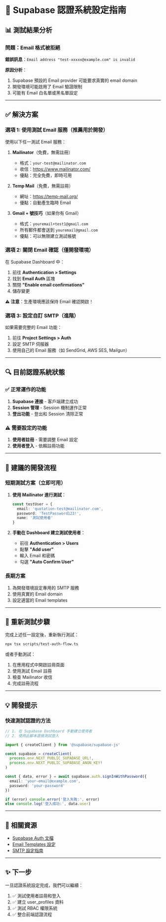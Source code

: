 # 🔐 Supabase 認證系統設定指南

## 📊 測試結果分析

### 問題：Email 格式被拒絕

**錯誤訊息**：`Email address "test-xxxxx@example.com" is invalid`

**原因分析**：
1. Supabase 預設的 Email provider 可能要求真實的 email domain
2. 開發環境可能啟用了 Email 驗證限制
3. 可能有 Email 白名單或黑名單設定

---

## ✅ 解決方案

### 選項 1: 使用測試 Email 服務（推薦用於開發）

使用以下任一測試 Email 服務：

1. **Mailinator**（免費，無需註冊）
   - 格式：`your-test@mailinator.com`
   - 收信：https://www.mailinator.com/
   - 優點：完全免費，即時可用

2. **Temp Mail**（免費，無需註冊）
   - 網址：https://temp-mail.org/
   - 優點：自動產生臨時 Email

3. **Gmail + 號技巧**（如果你有 Gmail）
   - 格式：`youremail+test1@gmail.com`
   - 所有郵件都會送到 `youremail@gmail.com`
   - 優點：可以無限建立測試帳號

### 選項 2: 關閉 Email 確認（僅開發環境）

在 Supabase Dashboard 中：

1. 前往 **Authentication > Settings**
2. 找到 **Email Auth** 區塊
3. 關閉 **"Enable email confirmations"**
4. 儲存變更

⚠️ **注意**：生產環境應該保持 Email 確認開啟！

### 選項 3: 設定自訂 SMTP（進階）

如果需要完整的 Email 功能：

1. 前往 **Project Settings > Auth**
2. 設定 SMTP 伺服器
3. 使用自己的 Email 服務（如 SendGrid, AWS SES, Mailgun）

---

## 🔍 目前認證系統狀態

### ✅ 正常運作的功能

1. **Supabase 連接** - 客戶端建立成功
2. **Session 管理** - Session 機制運作正常
3. **登出功能** - 登出和 Session 清除正常

### ⚠️ 需要設定的功能

1. **使用者註冊** - 需要調整 Email 設定
2. **使用者登入** - 依賴註冊功能

---

## 📝 建議的開發流程

### 短期測試方案（立即可用）

1. **使用 Mailinator 進行測試**：
   ```typescript
   const testUser = {
     email: 'quotation-test@mailinator.com',
     password: 'TestPassword123!',
     name: '測試使用者'
   }
   ```

2. **手動在 Dashboard 建立測試使用者**：
   - 前往 **Authentication > Users**
   - 點擊 **"Add user"**
   - 輸入 Email 和密碼
   - 勾選 **"Auto Confirm User"**

### 長期方案

1. 為開發環境設定專用的 SMTP 服務
2. 使用真實的 Email domain
3. 設定適當的 Email templates

---

## 🧪 重新測試步驟

完成上述任一設定後，重新執行測試：

```bash
npx tsx scripts/test-auth-flow.ts
```

或者手動測試：

1. 在應用程式中開啟註冊頁面
2. 使用測試 Email 註冊
3. 檢查 Mailinator 收信
4. 完成註冊流程

---

## 💡 開發提示

### 快速測試認證的方法

```typescript
// 1. 在 Supabase Dashboard 手動建立使用者
// 2. 使用此腳本直接測試登入

import { createClient } from '@supabase/supabase-js'

const supabase = createClient(
  process.env.NEXT_PUBLIC_SUPABASE_URL!,
  process.env.NEXT_PUBLIC_SUPABASE_ANON_KEY!
)

const { data, error } = await supabase.auth.signInWithPassword({
  email: 'your-email@example.com',
  password: 'your-password'
})

if (error) console.error('登入失敗:', error)
else console.log('登入成功:', data.user)
```

---

## 🔗 相關資源

- [Supabase Auth 文檔](https://supabase.com/docs/guides/auth)
- [Email Templates 設定](https://supabase.com/docs/guides/auth/auth-email-templates)
- [SMTP 設定指南](https://supabase.com/docs/guides/auth/auth-smtp)

---

## ✨ 下一步

一旦認證系統設定完成，我們可以繼續：

1. ✅ 測試使用者註冊和登入
2. ✅ 建立 user_profiles 資料
3. ✅ 測試 RBAC 權限系統
4. ✅ 整合前端認證流程
